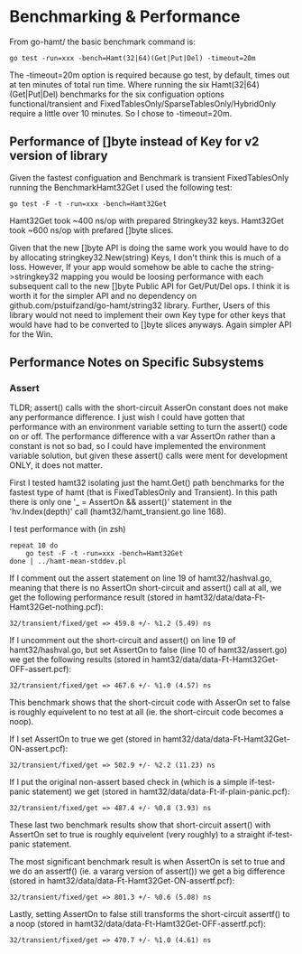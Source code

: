# Benchmarking & Performance

From go-hamt/ the basic benchmark command is:

    go test -run=xxx -bench=Hamt(32|64)(Get|Put|Del) -timeout=20m

The -timeout=20m option is required because go test, by default, times out at
ten minutes of total run time. Where running the six Hamt(32|64)(Get|Put|Del)
benchmarks for the six configuation options functional/transient and
FixedTablesOnly/SparseTablesOnly/HybridOnly require a little over 10 minutes.
So I chose to -timeout=20m.

## Performance of []byte instead of Key for v2 version of library

Given the fastest configuation and Benchmark is transient FixedTablesOnly
running the BenchmarkHamt32Get I used the following test:

    go test -F -t -run=xxx -bench=Hamt32Get

Hamt32Get took ~400 ns/op with prepared Stringkey32 keys.
Hamt32Get took ~600 ns/op with prefared []byte slices.

Given that the new []byte API is doing the same work you would have to do by
allocating stringkey32.New(string) Keys, I don't think this is much of a loss.
However, If your app would somehow be able to cache the string->stringkey32
mapping you would be loosing performance with each subsequent call to the
new []byte Public API for Get/Put/Del ops. I think it is worth it for the
simpler API and no dependency on github.com/pstuifzand/go-hamt/string32 library.
Further, Users of this library would not need to implement their own Key type
for other keys that would have had to be converted to []byte slices anyways.
Again simpler API for the Win.

## Performance Notes on Specific Subsystems

### Assert

TLDR; assert() calls with the short-circuit AsserOn constant does not make
any performance difference. I just wish I could have gotten that performance
with an environment variable setting to turn the assert() code on or off. The
performance difference with a var AssertOn rather than a constant is not so
bad, so I could have implemented the environment variable solution, but given
these assert() calls were ment for development ONLY, it does not matter.

First I tested hamt32 isolating just the hamt.Get() path benchmarks for the
fastest type of hamt (that is FixedTablesOnly and Transient). In this path there
is only one '_ = AssertOn && assert()' statement in the 'hv.Index(depth)' call
(hamt32/hamt_transient.go line 168).

I test performance with (in zsh)

    repeat 10 do
    	go test -F -t -run=xxx -bench=Hamt32Get
    done | ../hamt-mean-stddev.pl

If I comment out the assert statement on line 19 of hamt32/hashval.go, meaning
that there is no AssertOn short-circuit and assert() call at all, we get the
following performance result (stored in
hamt32/data/data-Ft-Hamt32Get-nothing.pcf):

    32/transient/fixed/get => 459.8 +/- %1.2 (5.49) ns

If I uncomment out the short-circuit and assert() on line 19 of
hamt32/hashval.go, but set AssertOn to false (line 10 of hamt32/assert.go) we
get the following results (stored in
hamt32/data/data-Ft-Hamt32Get-OFF-assert.pcf):


    32/transient/fixed/get => 467.6 +/- %1.0 (4.57) ns

This benchmark shows that the short-circuit code with AsserOn set to false is
roughly equivelent to no test at all (ie. the short-circuit code becomes a
noop).

If I set AssertOn to true we get (stored in
hamt32/data/data-Ft-Hamt32Get-ON-assert.pcf):

    32/transient/fixed/get => 502.9 +/- %2.2 (11.23) ns

If I put the original non-assert based check in (which is a simple if-test-panic
statement) we get (stored in hamt32/data/data-Ft-if-plain-panic.pcf):

    32/transient/fixed/get => 487.4 +/- %0.8 (3.93) ns

These last two benchmark results show that short-circuit assert() with AssertOn
set to true is roughly equivelent (very roughly) to a straight if-test-panic
statement.

The most significant benchmark result is when AssertOn is set to true and we do
an assertf() (ie. a vararg version of assert()) we get a big difference (stored
in hamt32/data/data-Ft-Hamt32Get-ON-assertf.pcf):

    32/transient/fixed/get => 801.3 +/- %0.6 (5.08) ns

Lastly, setting AssertOn to false still transforms the short-circuit assertf()
to a noop (stored in hamt32/data/data-Ft-Hamt32Get-OFF-assertf.pcf):

    32/transient/fixed/get => 470.7 +/- %1.0 (4.61) ns
